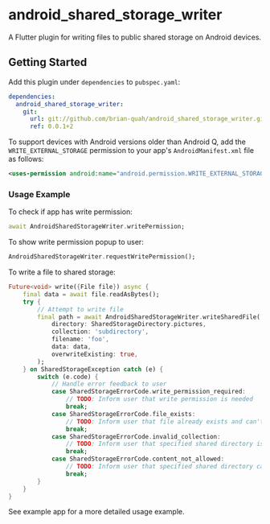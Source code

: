 # android_shared_storage_writer

A Flutter plugin for writing files to public shared storage on Android devices.

## Getting Started

Add this plugin under `dependencies` to `pubspec.yaml`:
```` yaml
dependencies:
  android_shared_storage_writer:
    git:
      url: git://github.com/brian-quah/android_shared_storage_writer.git
      ref: 0.0.1+2
````

To support devices with Android versions older than Android Q, add the `WRITE_EXTERNAL_STORAGE` permission to your app's `AndroidManifest.xml` file as follows:

``` xml
<uses-permission android:name="android.permission.WRITE_EXTERNAL_STORAGE" android:maxSdkVersion="28" />
```


### Usage Example

To check if app has write permission:
``` dart
await AndroidSharedStorageWriter.writePermission;
```

To show write permission popup to user:
``` dart
AndroidSharedStorageWriter.requestWritePermission();
```

To write a file to shared storage:
``` dart
Future<void> write({File file}) async {
    final data = await file.readAsBytes();
    try {
        // Attempt to write file
        final path = await AndroidSharedStorageWriter.writeSharedFile(
            directory: SharedStorageDirectory.pictures,
            collection: 'subdirectory',
            filename: 'foo',
            data: data,
            overwriteExisting: true,
        );
    } on SharedStorageException catch (e) {
        switch (e.code) {
            // Handle error feedback to user
            case SharedStorageErrorCode.write_permission_required:
                // TODO: Inform user that write permission is needed
                break;
            case SharedStorageErrorCode.file_exists:
                // TODO: Inform user that file already exists and can't be overwritten
                break;
            case SharedStorageErrorCode.invalid_collection:
                // TODO: Inform user that specified shared directory is unavailable (i.e. with older Android versions)
                break;
            case SharedStorageErrorCode.content_not_allowed:
                // TODO: Inform user that specified shared directory cannot contain file type given
                break;
        }
    }
}
```

See example app for a more detailed usage example.